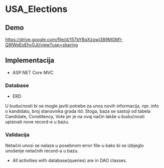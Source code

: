 # USA_Elections

## Demo

https://drive.google.com/file/d/157bYBqXzowj389MGM1-Q9IWqEoEhv0Jt/view?usp=sharing

## Implementacija
 - ASP.NET Core MVC

### Database 

- ERD

U budućnosti bi se mogle javiti potrebe za unos novih informacija, npr. info o kandidatu, broj stanovnika grada itd.
Stoga, baza se sastoji od tabela Candidate, Constitency, Vote jer je na ovaj način lakše u budućnosti upisivati nove record-e u bazu.

### Validacija
Netačni unosi se nalaze u posebnom error file-u kako bi se izbjeglo unošenje netačnih record-a u bazu.

- All activities with database(queries) are in DAO classes.


